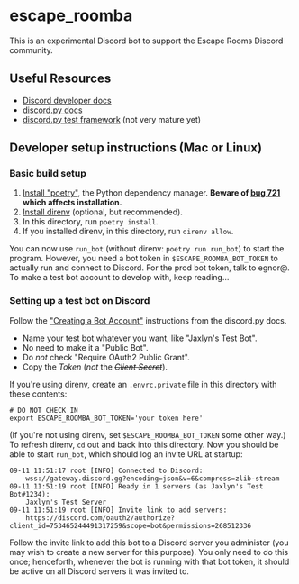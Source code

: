 # escape_roomba

This is an experimental Discord bot to support the Escape Rooms Discord community.

## Useful Resources

* [Discord developer docs](https://discord.com/developers/docs/intro)
* [discord.py docs](https://discordpy.readthedocs.io/en/latest/index.html)
* [discord.py test framework](https://github.com/CraftSpider/dpytest)
(not very mature yet)

## Developer setup instructions (Mac or Linux)

### Basic build setup
1. [Install "poetry"](https://python-poetry.org/docs/#installation), the
Python dependency manager. **Beware of
[bug 721](https://github.com/python-poetry/poetry/issues/721) which affects
installation.** 
2. [Install direnv](https://direnv.net/docs/installation.html) (optional, but
recommended).
3. In this directory, run `poetry install`.
4. If you installed direnv, in this directory, run `direnv allow`.

You can now use `run_bot` (without direnv: `poetry run run_bot`) to start the
program. However, you need a bot token in `$ESCAPE_ROOMBA_BOT_TOKEN` to
actually run and connect to Discord. For the prod bot token, talk to egnor@.
To make a test bot account to develop with, keep reading...

### Setting up a test bot on Discord

Follow the
["Creating a Bot Account"](https://discordpy.readthedocs.io/en/latest/discord.html#discord-intro)
instructions from the discord.py docs.
* Name your test bot whatever you want, like "Jaxlyn's Test Bot".
* No need to make it a "Public Bot".
* Do _not_ check "Require OAuth2 Public Grant".
* Copy the *Token* (_not_ the ~~*Client Secret*~~).

If you're using direnv, create an `.envrc.private` file in this directory with
these contents:
```
# DO NOT CHECK IN
export ESCAPE_ROOMBA_BOT_TOKEN='your token here'
```
(If you're not using direnv, set `$ESCAPE_ROOMBA_BOT_TOKEN` some other way.)
To refresh direnv, `cd` out and back into this directory. Now you should be
able to start `run_bot`, which should log an invite URL at startup:

```
09-11 11:51:17 root [INFO] Connected to Discord:
    wss://gateway.discord.gg?encoding=json&v=6&compress=zlib-stream
09-11 11:51:19 root [INFO] Ready in 1 servers (as Jaxlyn's Test Bot#1234):
    Jaxlyn's Test Server
09-11 11:51:19 root [INFO] Invite link to add servers:
    https://discord.com/oauth2/authorize?client_id=753465244491317259&scope=bot&permissions=268512336
```

Follow the invite link to add this bot to a Discord server you administer
(you may wish to create a new server for this purpose). You only need to
do this once; henceforth, whenever the bot is running with that bot token,
it should be active on all Discord servers it was invited to.
